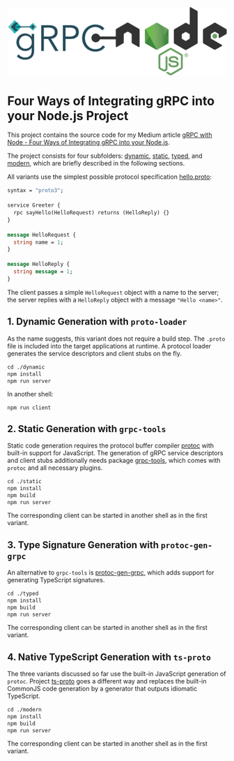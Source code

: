 <img src="grpc-wth-node.png" alt="gRCP with Node" style="width:600px;"/>

# Four Ways of Integrating gRPC into your Node.js Project

This project contains the source code for my Medium article
[gRPC with Node - Four Ways of Integrating gRPC into your Node.js](https://medium.com/@torsten.schlieder/grpc-with-node-b73f51c54b12).

The project consists for four subfolders: [dynamic](./dynamic), [static](./static), [typed](./typed), and [modern](./modern),
which are briefly described in the following sections.

All variants use the simplest possible protocol specification [hello.proto](./hello.proto):
```protobuf
syntax = "proto3";

service Greeter {
  rpc sayHello(HelloRequest) returns (HelloReply) {}
}

message HelloRequest {
  string name = 1;
}

message HelloReply {
  string message = 1;
}
```
The client passes a simple `HelloRequest` object with a name to the server;
the server replies with a `HelloReply` object with a message `"Hello <name>"`.

## 1. Dynamic Generation with `proto-loader`
As the name suggests, this variant does not require a build step.
The `.proto` file is included into the target applications at runtime.
A protocol loader generates the service descriptors and client stubs on the fly.

```shell
cd ./dynamic
npm install
npm run server
```
In another shell:
```shell
npm run client
```

## 2. Static Generation with `grpc-tools`
Static code generation requires the protocol buffer compiler [protoc](https://grpc.io/docs/protoc-installation/)
with built-in support for JavaScript. The generation of gRPC service descriptors and client stubs additionally
needs package [grpc-tools](https://www.npmjs.com/package/grpc-tools), which comes with `protoc` and all
necessary plugins.

```shell
cd ./static
npm install
npm build
npm run server
```
The corresponding client can be started in another shell as in the first variant.

## 3. Type Signature Generation with `protoc-gen-grpc`
An alternative to `grpc-tools` is [protoc-gen-grpc](https://www.npmjs.com/package/protoc-gen-grpc), which adds support for generating TypeScript signatures.

```shell
cd ./typed
npm install
npm build
npm run server
```
The corresponding client can be started in another shell as in the first variant.

## 4. Native TypeScript Generation with `ts-proto`
The three variants discussed so far use the built-in JavaScript generation of `protoc`.
Project [ts-proto](https://github.com/stephenh/ts-proto) goes a different way and replaces the built-in CommonJS code generation
by a generator that outputs idiomatic TypeScript.

```shell
cd ./modern
npm install
npm build
npm run server
```
The corresponding client can be started in another shell as in the first variant.